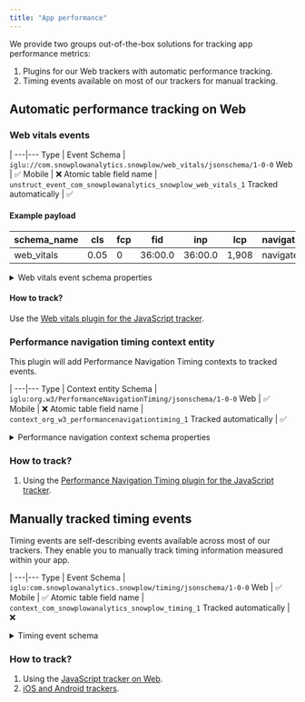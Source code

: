```yaml
---
title: "App performance"
---
```


We provide two groups out-of-the-box solutions for tracking app performance metrics:

1. Plugins for our Web trackers with automatic performance tracking.
2. Timing events available on most of our trackers for manual tracking.

## Automatic performance tracking on Web

### Web vitals events

 | 
---|---
Type | Event
Schema | `iglu://com.snowplowanalytics.snowplow/web_vitals/jsonschema/1-0-0` 
Web | ✅
Mobile | ❌
Atomic table field name | `unstruct_event_com_snowplowanalytics_snowplow_web_vitals_1`
Tracked automatically | ✅

#### Example payload

| schema_name | cls  | fcp | fid     | inp     | lcp   | navigation_type | ttfb  |
|-------------|------|-----|---------|---------|-------|-----------------|-------|
| web_vitals  | 0.05 | 0   | 36:00.0 | 36:00.0 | 1,908 | navigate        | 228.9 |

<details>
  <summary>Web vitals event schema properties</summary>
  <div>

The schema is [available here](https://github.com/snowplow/iglu-central/tree/master/schemas/com.snowplowanalytics.snowplow/web_vitals/jsonschema).

Property | Title | Type | Description
---|---|---|---
`cls` | Cumulative Layout Shift | number | A unitless metric for measuring visual stability because it helps quantify how often users experience unexpected layout shifts. For more information https://web.dev/cls/.
`fid` | First Input Delay | number | A metric for measuring load responsiveness because it quantifies the experience users feel when trying to interact with unresponsive pages. Measured in milliseconds. For more information https://web.dev/fid/.
`lcp` | Largest Contentful Paint | number | A metric for measuring perceived load speed because it marks the point in the page load timeline when the page's main content has likely loaded. Measured in milliseconds. For more information https://web.dev/lcp/.
`fcp` | First Contentful Paint | number | A metric for measuring perceived load speed because it marks the first point in the page load timeline where the user can see anything on the screen. Measured in milliseconds. For more information https://web.dev/fcp/.
`inp` | Interaction to Next Pai |  number | A metric that assesses responsiveness. INP observes the latency of all interactions a user has made with the page, and reports a single value which all (or nearly all) interactions were below that value. For more information https://web.dev/inp/.
`ttfb` | Time To First By |  number | A DOMHighResTimeStamp referring to the time in milliseconds between the browser requesting a page and when it receives the first byte of information from the server. For more information https://web.dev/ttfb/.
`navigationType` | | string | The navigation type recognised from the Navigation Timing API https://www.w3.org/TR/navigation-timing-2/. E.g. 'navigate', 'reload', 'back-forward', 'back-forward-cache', 'prerender', 'restore'

  </div>
</details>

#### How to track?

Use the [Web vitals plugin for the JavaScript tracker](https://docs.snowplow.io/docs/collecting-data/collecting-from-own-applications/javascript-trackers/web-tracker/plugins/web-vitals/).

### Performance navigation timing context entity

This plugin will add Performance Navigation Timing contexts to tracked events.

 | 
---|---
Type | Context entity
Schema | `iglu:org.w3/PerformanceNavigationTiming/jsonschema/1-0-0` 
Web | ✅
Mobile | ❌
Atomic table field name | `context_org_w3_performancenavigationtiming_1`
Tracked automatically | ✅


<details>
  <summary>Performance navigation context schema properties</summary>
  <div>

The schema is available here: [iglu:org.w3/PerformanceNavigationTiming/jsonschema/1-0-0](https://github.com/snowplow/iglu-central/blob/master/schemas/org.w3/PerformanceNavigationTiming/jsonschema/1-0-0).

Property | Type | Description
---|---|---
`decodedBodySize` | integer | A number that is the size (in octets) received from the fetch (HTTP or cache) of the message body, after removing any applied content encoding.
`encodedBodySize` | integer | A number representing the size (in octets) received from the fetch (HTTP or cache), of the payload body, before removing any applied content encodings.
`redirectStart` | number | A DOMHighResTimeStamp that represents the start time of the fetch which initiates the redirect in milliseconds.
`redirectEnd` | number | A DOMHighResTimeStamp immediately after receiving the last byte of the response of the last redirect in milliseconds.
`fetchStart` | number | A DOMHighResTimeStamp immediately before the browser starts to fetch the resource in milliseconds.
`domainLookupStart` | number | A DOMHighResTimeStamp immediately before the browser starts the domain name lookup for the resource in milliseconds.
`domainLookupEnd` | number | A DOMHighResTimeStamp representing the time immediately after the browser finishes the domain name lookup for the resource in milliseconds.
`connectStart` | number | A DOMHighResTimeStamp immediately before the browser starts to establish the connection to the server to retrieve the resource in milliseconds.
`secureConnectionStart` | number | A DOMHighResTimeStamp immediately before the browser starts the handshake process to secure the current connection in milliseconds.
`connectEnd` | number | A DOMHighResTimeStamp immediately after the browser finishes establishing the connection to the server to retrieve the resource in milliseconds.
`requestStart` | number | A DOMHighResTimeStamp immediately before the browser starts requesting the resource from the server in milliseconds.
`responseStart` | number | A DOMHighResTimeStamp immediately after the browser receives the first byte of the response from the server in milliseconds.
`responseEnd` | number | A DOMHighResTimeStamp immediately after the browser receives the last byte of the resource or immediately before the transport connection is closed in milliseconds, whichever comes first.
`unloadEventStart` | number | A DOMHighResTimeStamp representing the time immediately after the current document's unload event handler starts in milliseconds.
`unloadEventEnd` | number | A DOMHighResTimeStamp representing the time immediately after the current document's unload event handler completes in milliseconds.
`domInteractive` | number | A DOMHighResTimeStamp representing the time immediately before the user agent sets the document's readyState to 'interactive' in milliseconds.
`domContentLoadedEventStart` | number | A DOMHighResTimeStamp representing the time immediately before the current document's DOMContentLoaded event handler starts in milliseconds.
`domContentLoadedEventEnd` | number | A DOMHighResTimeStamp representing the time immediately after the current document's DOMContentLoaded event handler completes in milliseconds.
`domComplete` | number | A DOMHighResTimeStamp representing the time immediately before the user agent sets the document's readyState to 'complete' in milliseconds.
`loadEventStart` | number | A DOMHighResTimeStamp representing the time immediately after the current document's load event handler starts in milliseconds.
`loadEventEnd` | number | A DOMHighResTimeStamp representing the time immediately after the current document's load event handler completes in milliseconds.
`entryType` | string | The string 'navigation'.
`redirectCount` | integer | A number representing the number of redirects since the last non-redirect navigation in the current browsing context.
`type` | string | A string representing the navigation type. Either 'navigate', 'reload', 'back_forward' or 'prerender'.
`workerStart` | number | Returns a DOMHighResTimeStamp immediately before dispatching the FetchEvent if a Service Worker thread is already running, or immediately before starting the Service Worker thread if it is not already running. If the resource is not intercepted by a Service Worker the property will always return 0.
`nextHopProtocol` | string | A string representing the network protocol used to fetch the resource, as identified by the ALPN Protocol ID (RFC7301)
`transferSize` | nteger | A number representing the size (in octets) of the fetched resource. The size includes the response header fields plus the response payload body.
`duration` | number | Returns a timestamp that is the difference between the loadEventEnd and startTime properties.
`activationStart` | number | If the document is prerendered, activationStart represents the time between when the prerender was started and the document was actually activated.
`deliveryType` | string | Expose information about how a resource was delivered e.g. resources which were delivered from the cache.
`serverTiming` | array | Array of PerformanceServerTiming entries.

  </div>
</details>

### How to track?

1. Using the [Performance Navigation Timing plugin for the JavaScript tracker](/docs/collecting-data/collecting-from-own-applications/javascript-trackers/web-tracker/plugins/performance-navigation-timing/index.md).

## Manually tracked timing events

Timing events are self-describing events available across most of our trackers.
They enable you to manually track timing information measured within your app.

 | 
---|---
Type | Event
Schema | `iglu:com.snowplowanalytics.snowplow/timing/jsonschema/1-0-0` 
Web | ✅
Mobile | ✅
Atomic table field name | `context_com_snowplowanalytics_snowplow_timing_1`
Tracked automatically | ❌

<details>
  <summary>Timing event schema</summary>
  <div>

The schema for the event is [available here](https://github.com/snowplow/iglu-central/blob/master/schemas/com.snowplowanalytics.snowplow/timing/jsonschema/1-0-0). It contains the following properties:

Property | Type | Description | Required
---|---|---|---
`category` | string | The timing category | Yes
`variable` | string | The timing variable | Yes
`timing` | number | The measured time | Yes
`label` | string | The timing label | Yes

  </div>
</details>

### How to track?

1. Using the [JavaScript tracker on Web](/docs/collecting-data/collecting-from-own-applications/javascript-trackers/web-tracker/previous-versions/javascript-tracker-v2/tracking-specific-events/index.md#tracktiming).
2. [iOS and Android trackers](/docs/collecting-data/collecting-from-own-applications/mobile-trackers/tracking-events/index.md#creating-a-timing-event).
